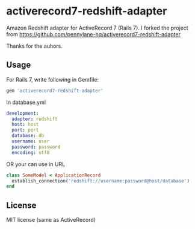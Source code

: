 activerecord7-redshift-adapter
==============================

Amazon Redshift adapter for ActiveRecord 7 (Rails 7).
I forked the project from https://github.com/pennylane-hq/activerecord7-redshift-adapter

Thanks for the auhors.

Usage
-------------------

For Rails 7, write following in Gemfile:

```ruby
gem 'activerecord7-redshift-adapter'
```

In database.yml

```YAML
development:
  adapter: redshift
  host: host
  port: port
  database: db
  username: user
  password: password
  encoding: utf8
```

OR your can use in URL
```ruby
class SomeModel < ApplicationRecord
  establish_connection('redshift://username:password@host/database')
end
```

License
---------

MIT license (same as ActiveRecord)
